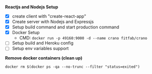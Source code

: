 **Reactjs and Nodejs Setup**
- [x] create client with "create-react-app"
- [x] Create server with Nodejs and Expressjs
- [x] Setup build command and start production command
- [x] Docker Setup
    - CMD: `docker run -p 49160:9000 -d --name crano fitfab/crano`
- [ ] Setup build and Heroku config
- [ ] Setup env variables support

**Remove docker containers (clean up)**

`docker rm $(docker ps -qa --no-trunc --filter "status=exited")`
